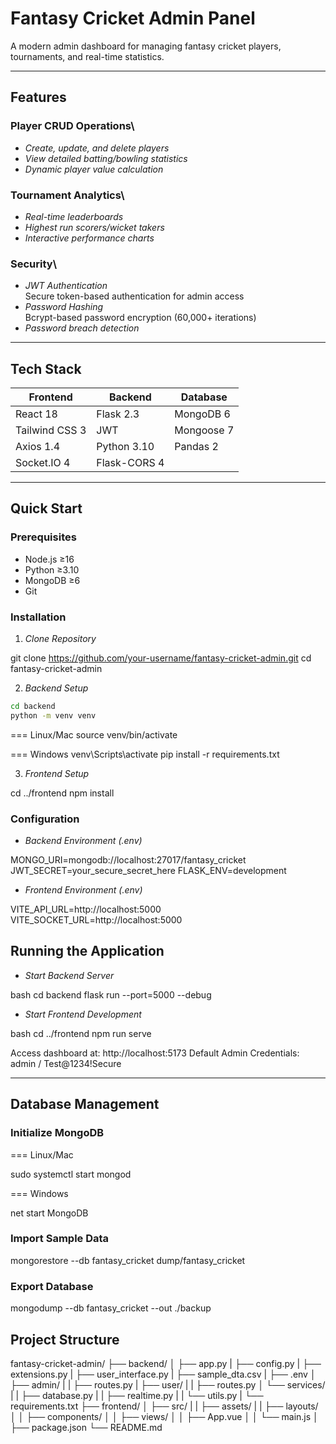 # Fantasy Cricket Admin Panel

A modern admin dashboard for managing fantasy cricket players, tournaments, and real-time statistics.

---

## Features

### Player CRUD Operations\\

- *Create, update, and delete players*
- *View detailed batting/bowling statistics*
- *Dynamic player value calculation*

### Tournament Analytics\\

- *Real-time leaderboards*
- *Highest run scorers/wicket takers*
- *Interactive performance charts*

### Security\\

- *JWT Authentication*  
  Secure token-based authentication for admin access
- *Password Hashing*  
  Bcrypt-based password encryption (60,000+ iterations)
- *Password breach detection*

---

## Tech Stack

| Frontend       | Backend      | Database   |
| -------------- | ------------ | ---------- |
| React 18       | Flask 2.3    | MongoDB 6  |
| Tailwind CSS 3 | JWT          | Mongoose 7 |
| Axios 1.4      | Python 3.10  | Pandas 2   |
| Socket.IO 4    | Flask-CORS 4 |            |

---

## Quick Start

### Prerequisites

- Node.js ≥16
- Python ≥3.10
- MongoDB ≥6
- Git

### Installation

1. *Clone Repository*

git clone https://github.com/your-username/fantasy-cricket-admin.git
cd fantasy-cricket-admin


2. *Backend Setup*
```bash
cd backend
python -m venv venv
```
=== Linux/Mac
source venv/bin/activate

=== Windows
venv\Scripts\activate
pip install -r requirements.txt


3. *Frontend Setup*

cd ../frontend
npm install


### Configuration

- *Backend Environment (.env)*

MONGO_URI=mongodb://localhost:27017/fantasy_cricket
JWT_SECRET=your_secure_secret_here
FLASK_ENV=development


- *Frontend Environment (.env)*

VITE_API_URL=http://localhost:5000
VITE_SOCKET_URL=http://localhost:5000


## Running the Application

- *Start Backend Server*

bash
cd backend
flask run --port=5000 --debug


- *Start Frontend Development*

bash
cd ../frontend
npm run serve


Access dashboard at: http://localhost:5173
Default Admin Credentials: admin / Test@1234!Secure

---

## Database Management

### Initialize MongoDB

=== Linux/Mac

sudo systemctl start mongod


=== Windows

net start MongoDB


### Import Sample Data

mongorestore --db fantasy_cricket dump/fantasy_cricket


### Export Database

mongodump --db fantasy_cricket --out ./backup


## Project Structure

fantasy-cricket-admin/
├── backend/
│ ├── app.py
| ├── config.py
| ├── extensions.py
| ├── user_interface.py
| ├── sample_dta.csv
| ├── .env
│ ├── admin/
| | ├── routes.py
| ├── user/
| | ├── routes.py
│ └── services/
| | ├── database.py
| | ├── realtime.py
| | └── utils.py
| └── requirements.txt
├── frontend/
│ ├── src/
| | ├── assets/
| | ├── layouts/
│ │ ├── components/
│ │ ├── views/
│ │ ├── App.vue
│ │ └── main.js
│ ├── package.json
└── README.md
